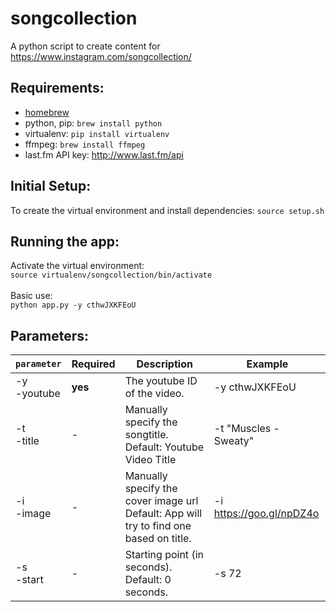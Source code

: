 # songcollection
A python script to create content for https://www.instagram.com/songcollection/

## Requirements:
* [homebrew](http://brew.sh)
* python, pip: ```brew install python```
* virtualenv: ```pip install virtualenv```
* ffmpeg: ```brew install ffmpeg```
* last.fm API key: http://www.last.fm/api 

## Initial Setup:
To create the virtual environment and install dependencies: `source setup.sh` 

## Running the app:
Activate the virtual environment: <br>```source virtualenv/songcollection/bin/activate```<br>
<br>
Basic use: <br>```python app.py -y cthwJXKFEoU```<br>

## Parameters:
|`parameter`|Required|Description|Example|
|-----------|--------|-----------|-------|
|-y <br>-youtube|**yes**|The youtube ID of the video.  |-y cthwJXKFEoU|
|-t <br>-title|-|Manually specify the songtitle. <br>Default: Youtube Video Title |-t "Muscles - Sweaty"|
|-i <br>-image|-|Manually specify the cover image url<br>Default: App will try to find one based on title.|-i https://goo.gl/npDZ4o|
|-s <br>-start|-|Starting point (in seconds).<br>Default: 0 seconds.|-s 72|
